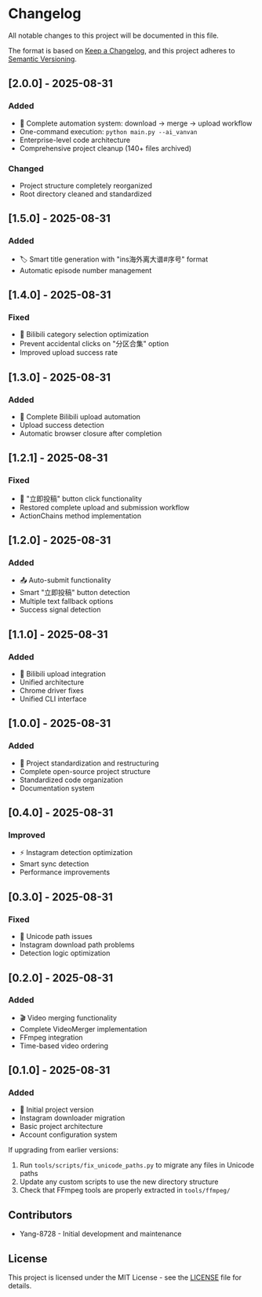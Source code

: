 # Changelog

All notable changes to this project will be documented in this file.

The format is based on [Keep a Changelog](https://keepachangelog.com/en/1.0.0/),
and this project adheres to [Semantic Versioning](https://semver.org/spec/v2.0.0.html).

## [2.0.0] - 2025-08-31

### Added
- 🎉 Complete automation system: download → merge → upload workflow
- One-command execution: `python main.py --ai_vanvan`
- Enterprise-level code architecture
- Comprehensive project cleanup (140+ files archived)

### Changed
- Project structure completely reorganized
- Root directory cleaned and standardized

## [1.5.0] - 2025-08-31

### Added
- 🏷️ Smart title generation with "ins海外离大谱#序号" format
- Automatic episode number management

## [1.4.0] - 2025-08-31

### Fixed
- 🎯 Bilibili category selection optimization
- Prevent accidental clicks on "分区合集" option
- Improved upload success rate

## [1.3.0] - 2025-08-31

### Added
- 🚀 Complete Bilibili upload automation
- Upload success detection
- Automatic browser closure after completion

## [1.2.1] - 2025-08-31

### Fixed
- 🔧 "立即投稿" button click functionality
- Restored complete upload and submission workflow
- ActionChains method implementation

## [1.2.0] - 2025-08-31

### Added
- 📤 Auto-submit functionality
- Smart "立即投稿" button detection
- Multiple text fallback options
- Success signal detection

## [1.1.0] - 2025-08-31

### Added
- 🔗 Bilibili upload integration
- Unified architecture
- Chrome driver fixes
- Unified CLI interface

## [1.0.0] - 2025-08-31

### Added
- 📁 Project standardization and restructuring
- Complete open-source project structure
- Standardized code organization
- Documentation system

## [0.4.0] - 2025-08-31

### Improved
- ⚡ Instagram detection optimization
- Smart sync detection
- Performance improvements

## [0.3.0] - 2025-08-31

### Fixed
- 🔧 Unicode path issues
- Instagram download path problems
- Detection logic optimization

## [0.2.0] - 2025-08-31

### Added
- 🎬 Video merging functionality
- Complete VideoMerger implementation
- FFmpeg integration
- Time-based video ordering

## [0.1.0] - 2025-08-31

### Added
- 🌱 Initial project version
- Instagram downloader migration
- Basic project architecture
- Account configuration system

If upgrading from earlier versions:
1. Run `tools/scripts/fix_unicode_paths.py` to migrate any files in Unicode paths
2. Update any custom scripts to use the new directory structure
3. Check that FFmpeg tools are properly extracted in `tools/ffmpeg/`

## Contributors

- Yang-8728 - Initial development and maintenance

## License

This project is licensed under the MIT License - see the [LICENSE](LICENSE) file for details.
